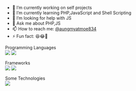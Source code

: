
- 🔭 I’m currently working on self projects
- 🌱 I’m currently learning  PHP,JavaScript and Shell Scripting
- 🤔 I’m looking for help with JS
- 💬 Ask me about PHP,JS
- 📫 How to reach me: <a href="https://www.facebook.com/aungmyatmoe834">@aungmyatmoe834</a>
- ⚡ Fun fact: 😆😂🤣

Programming Languages
<br>
<img src="https://camo.githubusercontent.com/a3774bfb4084a2537678ae44170ae34d82b832d4/68747470733a2f2f696d672e736869656c64732e696f2f62616467652f2d7068702d3030303030303f7374796c653d666c6174266c6f676f3d706870">
<img src="https://camo.githubusercontent.com/6fb36c0979d0f1b1a68e7e10a5d5d2a37440ab6a/68747470733a2f2f696d672e736869656c64732e696f2f62616467652f2d4a6176615363726970742d3030303030303f7374796c653d666c6174266c6f676f3d6a617661736372697074">

Frameworks
<br>
<img src="https://camo.githubusercontent.com/576ebe349e4cf57b93de7dd00e50aaec16583e1d/68747470733a2f2f696d672e736869656c64732e696f2f62616467652f2d6c61726176656c2d3030303030303f7374796c653d666c6174266c6f676f3d6c61726176656c">
<img src="https://camo.githubusercontent.com/e1770e5e0de280c026f6d12b14a5b24747a1f3cd/68747470733a2f2f696d672e736869656c64732e696f2f62616467652f2d5655452532306a732d3030303030303f7374796c653d666c6174266c6f676f3d5675652e6a73">

Some Technologies
<br>
<img src="https://camo.githubusercontent.com/e5b599791fd4e8a9f6ad998541082174cc8cf16f/68747470733a2f2f696d672e736869656c64732e696f2f62616467652f2d4769742d3232323232323f7374796c653d666c6174266c6f676f3d676974266c6f676f436f6c6f723d463035303332">
